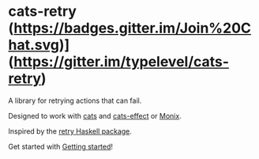 # cats-retry (https://badges.gitter.im/Join%20Chat.svg)](https://gitter.im/typelevel/cats-retry)

A library for retrying actions that can fail.

Designed to work with [cats](https://typelevel.org/cats/) and [cats-effect](https://typelevel.org/cats-effect/) or [Monix](https://monix.io/).

Inspired by the [retry Haskell
package](https://hackage.haskell.org/package/retry).

Get started with [Getting
started](https://cb372.github.io/cats-retry/docs/index.html)!
